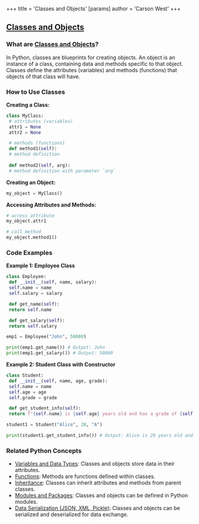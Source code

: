 +++
 title = 'Classes and Objects'
[params]
	author = 'Carson West'
+++
## [Classes and Objects](./../classes-and-objects/)

### What are [Classes and Objects](./../classes-and-objects/)?
In Python, classes are blueprints for creating objects. An object is an instance of a class, containing data and methods specific to that object. Classes define the attributes (variables) and methods (functions) that objects of that class will have.

### How to Use Classes
**Creating a Class:**
```python
class MyClass:
 # attributes (variables)
 attr1 = None
 attr2 = None

 # methods (functions)
 def method1(self):
 # method definition
 
 def method2(self, arg):
 # method definition with parameter `arg`
```

**Creating an Object:**
```python
my_object = MyClass()
```

**Accessing Attributes and Methods:**
```python
# access attribute
my_object.attr1

# call method
my_object.method1()
```

### Code Examples
**Example 1: Employee Class**
```python
class Employee:
 def __init__(self, name, salary):
 self.name = name
 self.salary = salary

 def get_name(self):
 return self.name

 def get_salary(self):
 return self.salary

emp1 = Employee("John", 50000)

print(emp1.get_name()) # Output: John
print(emp1.get_salary()) # Output: 50000
```

**Example 2: Student Class with Constructor**
```python
class Student:
 def __init__(self, name, age, grade):
 self.name = name
 self.age = age
 self.grade = grade

 def get_student_info(self):
 return f"{self.name} is {self.age} years old and has a grade of {self.grade}."

student1 = Student("Alice", 20, "A")

print(student1.get_student_info()) # Output: Alice is 20 years old and has a grade of A.
```

### Related Python Concepts

- [Variables and Data Types](./../variables-and-data-types/): Classes and objects store data in their attributes.
- [Functions](./../functions/): Methods are functions defined within classes.
- [Inheritance](./../inheritance/): Classes can inherit attributes and methods from parent classes.
- [Modules and Packages](./../modules-and-packages/): Classes and objects can be defined in Python modules.
- [Data Serialization (JSON, XML, Pickle)](./../data-serialization-(json,-xml,-pickle)/): Classes and objects can be serialized and deserialized for data exchange.